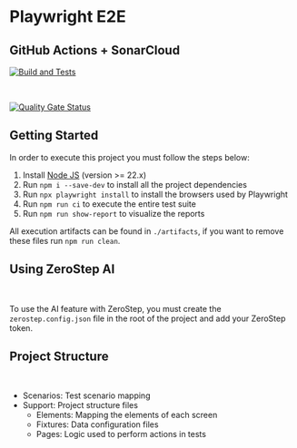 # Playwright E2E

## GitHub Actions + SonarCloud

[![Build and Tests](https://github.com/thiagolarangeiras/prova03-playwright-thiagoLarangeira/actions/workflows/node.js.yml/badge.svg?branch=master)](https://github.com/thiagolarangeiras/prova03-playwright-thiagoLarangeira/actions/workflows/node.js.yml)

</br>

[![Quality Gate Status](https://sonarcloud.io/api/project_badges/measure?project=thiagolarangeiras_prova03-playwright-thiagoLarangeira&metric=alert_status)](https://sonarcloud.io/summary/new_code?id=thiagolarangeiras_prova03-playwright-thiagoLarangeira)

## Getting Started

In order to execute this project you must follow the steps below:

1. Install [Node JS](https://nodejs.org/) (version >= 22.x)
1. Run `npm i --save-dev` to install all the project dependencies
1. Run `npx playwright install` to install the browsers used by Playwright
1. Run `npm run ci` to execute the entire test suite
1. Run `npm run show-report` to visualize the reports

All execution artifacts can be found in `./artifacts`, if you want to remove these files run `npm run clean`.

## Using ZeroStep AI
</br>

To use the AI ​​feature with ZeroStep, you must create the `zerostep.config.json` file in the root of the project and add your ZeroStep token.

## Project Structure
</br>
<ul>
    <li>Scenarios: Test scenario mapping</li>
    <li>Support: Project structure files
        <ul>
            <li>Elements: Mapping the elements of each screen</li>
            <li>Fixtures: Data configuration files</li>
            <li>Pages: Logic used to perform actions in tests</li>
        </ul>
    </li>
</ul>
